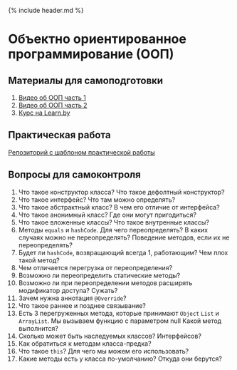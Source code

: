 {% include header.md %}

Объектно ориентированное программирование (ООП)
====================

Материалы для самоподготовки
---------------------
1. [Видео об ООП часть 1](https://www.youtube.com/watch?v=dLVquhA3TQ8)
1. [Видео об ООП часть 2](https://www.youtube.com/watch?v=sCTjjkA70ec)
1. [Курс на Learn.by](https://learn.by/courses/course-v1:EPAM+JC+ext1/courseware)

Практическая работа
---------------------
[Репозиторий с шаблоном практической работы](https://github.com/JAVA-ONLINE-EDUCATION-COURSE/java-oop-template)

Вопросы для самоконтроля
---------------------
1. Что такое конструктор класса? Что такое дефолтный конструктор?
1. Что такое интерфейс? Что там можно определять?
1. Что такое абстрактный класс? В чем его отличие от интерфейса?
1. Что такое анонимный класс? Где они могут пригодиться?
1. Что такое вложенные классы? Что такое внутренные классы?
1. Методы `equals` и `hashCode`. Для чего переопределять? В каких случаях можно не переопределять? Поведение методов, 
если их не переопределять?
1. Будет ли `hashCode`, возвращающий всегда 1, работающим? Чем плох такой метод?
1. Чем отличается перегрузка от переопределения?
1. Возможно ли переопределить статические методы?
1. Возможно ли при переопределении методов расширять модификатор доступа? Сужать?
1. Зачем нужна аннотация `@Override`?
1. Что такое раннее и позднее связывание?
1. Есть 3 перегруженных метода, которые принимают `Object` `List` и `ArrayList`. Мы вызываем функцию с параметром null
Какой метод выполнится?
1. Сколько может быть наследуемых классов? Интерфейсов?
1. Как обратиться к методам класса-предка?
1. Что такое `this`? Для чего мы можем его использовать?
1. Какие методы есть у класса по-умолчанию? Откуда они берутся?
